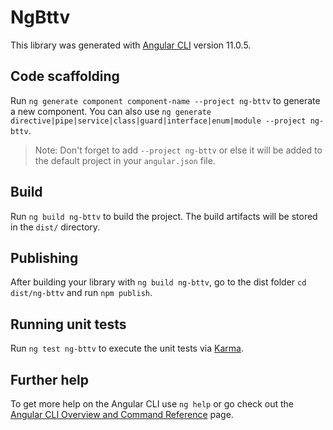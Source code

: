 # NgBttv

This library was generated with [Angular CLI](https://github.com/angular/angular-cli) version 11.0.5.

## Code scaffolding

Run `ng generate component component-name --project ng-bttv` to generate a new component. You can also use `ng generate directive|pipe|service|class|guard|interface|enum|module --project ng-bttv`.
> Note: Don't forget to add `--project ng-bttv` or else it will be added to the default project in your `angular.json` file. 

## Build

Run `ng build ng-bttv` to build the project. The build artifacts will be stored in the `dist/` directory.

## Publishing

After building your library with `ng build ng-bttv`, go to the dist folder `cd dist/ng-bttv` and run `npm publish`.

## Running unit tests

Run `ng test ng-bttv` to execute the unit tests via [Karma](https://karma-runner.github.io).

## Further help

To get more help on the Angular CLI use `ng help` or go check out the [Angular CLI Overview and Command Reference](https://angular.io/cli) page.
